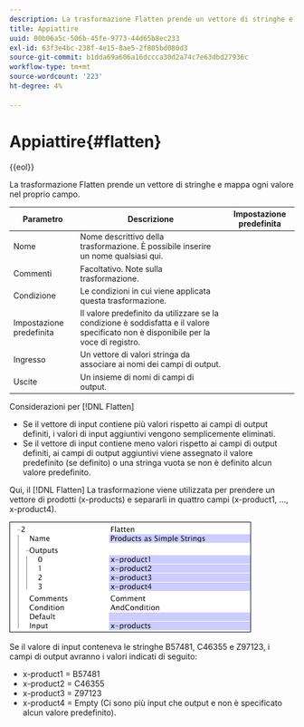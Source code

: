 ```yaml
---
description: La trasformazione Flatten prende un vettore di stringhe e mappa ogni valore nel proprio campo.
title: Appiattire
uuid: 00b06a5c-506b-45fe-9773-44d65b8ec233
exl-id: 63f3e4bc-238f-4e15-8ae5-2f805bd080d3
source-git-commit: b1dda69a606a16dccca30d2a74c7e63dbd27936c
workflow-type: tm+mt
source-wordcount: '223'
ht-degree: 4%

---
```


# Appiattire{#flatten}

{{eol}}

La trasformazione Flatten prende un vettore di stringhe e mappa ogni valore nel proprio campo.

| Parametro | Descrizione | Impostazione predefinita |
|---|---|---|
| Nome | Nome descrittivo della trasformazione. È possibile inserire un nome qualsiasi qui. |  |
| Commenti | Facoltativo. Note sulla trasformazione. |  |
| Condizione | Le condizioni in cui viene applicata questa trasformazione. |  |
| Impostazione predefinita | Il valore predefinito da utilizzare se la condizione è soddisfatta e il valore specificato non è disponibile per la voce di registro. |  |
| Ingresso | Un vettore di valori stringa da associare ai nomi dei campi di output. |  |
| Uscite | Un insieme di nomi di campi di output. |  |

Considerazioni per [!DNL Flatten]

* Se il vettore di input contiene più valori rispetto ai campi di output definiti, i valori di input aggiuntivi vengono semplicemente eliminati.
* Se il vettore di input contiene meno valori rispetto ai campi di output definiti, ai campi di output aggiuntivi viene assegnato il valore predefinito (se definito) o una stringa vuota se non è definito alcun valore predefinito.

Qui, il [!DNL Flatten] La trasformazione viene utilizzata per prendere un vettore di prodotti (x-products) e separarli in quattro campi (x-product1, ..., x-product4).

![](assets/cfg_TransformationType_Flatten.png)

Se il valore di input conteneva le stringhe B57481, C46355 e Z97123, i campi di output avranno i valori indicati di seguito:

* x-product1 = B57481
* x-product2 = C46355
* x-product3 = Z97123
* x-product4 = Empty (Ci sono più input che output e non è specificato alcun valore predefinito).
